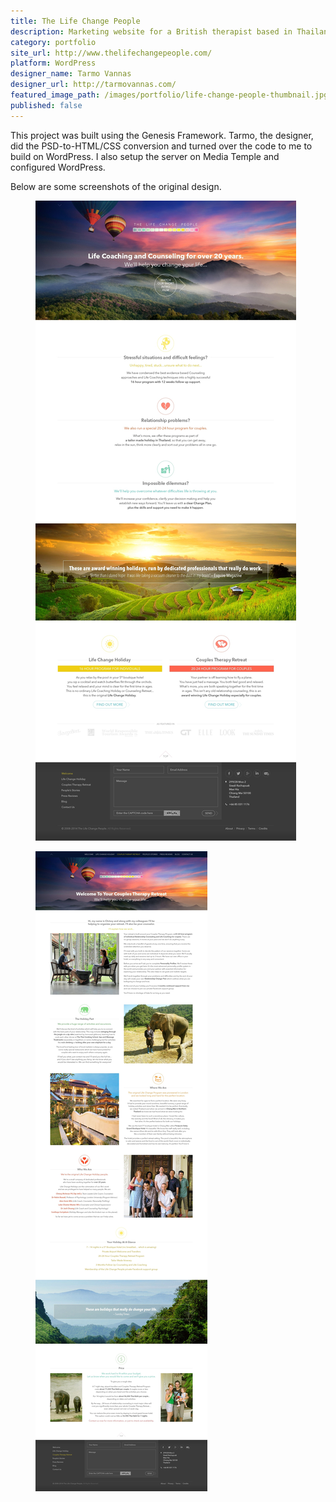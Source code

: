 ```yaml
---
title: The Life Change People
description: Marketing website for a British therapist based in Thailand.
category: portfolio
site_url: http://www.thelifechangepeople.com/
platform: WordPress
designer_name: Tarmo Vannas
designer_url: http://tarmovannas.com/
featured_image_path: /images/portfolio/life-change-people-thumbnail.jpg
published: false
---
```


This project was built using the Genesis Framework. Tarmo, the designer, did the PSD-to-HTML/CSS conversion and turned over the code to me to build on WordPress. I also setup the server on Media Temple and configured WordPress.

Below are some screenshots of the original design.

<figure>
  <a href="/images/portfolio/life-change-people-home-page.jpg"><img src="/images/portfolio/life-change-people-home-page.jpg" alt="Homepage design for thelifechangepeople.com"></a>
</figure>

<figure>
  <a href="/images/portfolio/life-change-people-inner-page.jpg"><img src="/images/portfolio/life-change-people-inner-page.jpg" alt="An inner page design for thelifechangepeople.com"></a>
</figure>
